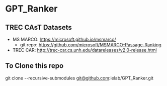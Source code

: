 # GPT_Ranker

## TREC CAsT Datasets

- MS MARCO: https://microsoft.github.io/msmarco/  
  - git repo: https://github.com/microsoft/MSMARCO-Passage-Ranking
- TREC CAR: http://trec-car.cs.unh.edu/datareleases/v2.0-release.html

## To Clone this repo

git clone --recursive-submodules git@github.com:ielab/GPT_Ranker.git
